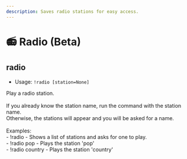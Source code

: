 ```yaml
---
description: Saves radio stations for easy access.
---
```


# 📻 Radio (Beta)

## radio

* Usage: `!radio [station=None]`

Play a radio station.\
\
If you already know the station name, run the command with the station name.\
Otherwise, the stations will appear and you will be asked for a name.\
\
Examples:\
\- !radio - Shows a list of stations and asks for one to play.\
\- !radio pop - Plays the station 'pop'\
\- !radio country - Plays the station 'country'
